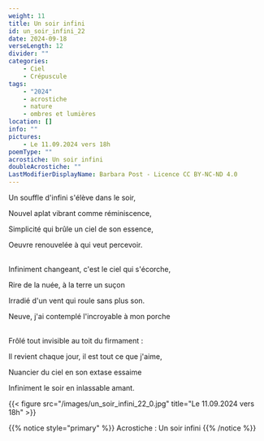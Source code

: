 ```yaml
---
weight: 11
title: Un soir infini
id: un_soir_infini_22
date: 2024-09-18
verseLength: 12
divider: ""
categories:
    - Ciel
    - Crépuscule
tags:
    - "2024"
    - acrostiche
    - nature
    - ombres et lumières
location: []
info: ""
pictures:
    - Le 11.09.2024 vers 18h
poemType: ""
acrostiche: Un soir infini
doubleAcrostiche: ""
LastModifierDisplayName: Barbara Post - Licence CC BY-NC-ND 4.0
---
```

Un souffle d'infini s'élève dans le soir,

Nouvel aplat vibrant comme réminiscence,

Simplicité qui brûle un ciel de son essence,

Oeuvre renouvelée à qui veut percevoir.

 \
Infiniment changeant, c'est le ciel qui s'écorche,

Rire de la nuée, à la terre un suçon

Irradié d'un vent qui roule sans plus son.

Neuve, j'ai contemplé l'incroyable à mon porche

 \
Frôlé tout invisible au toit du firmament :

Il revient chaque jour, il est tout ce que j'aime,

Nuancier du ciel en son extase essaime

Infiniment le soir en inlassable amant.

<!-- FM:Snippet:Start data:{"id":"_figure","fields":[{"name":"imageName","value":"un_soir_infini_22_0.jpg"},{"name":"imageCaption","value":"Le 11.09.2024 vers 18h"}]} -->
{{< figure src="/images/un_soir_infini_22_0.jpg" title="Le 11.09.2024 vers 18h" >}}
<!-- FM:Snippet:End -->

<!-- FM:Snippet:Start data:{"id":"_simpleNotice","fields":[{"name":"content","value":"Acrostiche : Un soir infini"}]} -->
{{% notice style="primary" %}}
Acrostiche : Un soir infini
{{% /notice %}}
<!-- FM:Snippet:End -->